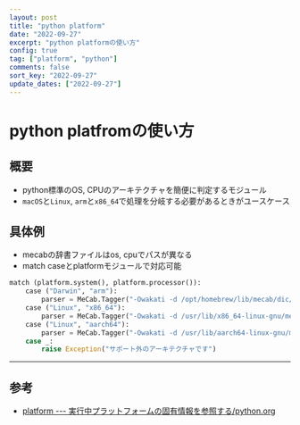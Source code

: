 ```yaml
---
layout: post
title: "python platform" 
date: "2022-09-27"
excerpt: "python platformの使い方"
config: true
tag: ["platform", "python"]
comments: false
sort_key: "2022-09-27"
update_dates: ["2022-09-27"]
---
```


# python platfromの使い方

## 概要
 - python標準のOS, CPUのアーキテクチャを簡便に判定するモジュール
 - `macOS`と`Linux`, `arm`と`x86_64`で処理を分岐する必要があるときがユースケース

## 具体例
 - mecabの辞書ファイルはos, cpuでパスが異なる
 - match caseとplatformモジュールで対応可能

```python
match (platform.system(), platform.processor()):
    case ("Darwin", "arm"):
        parser = MeCab.Tagger("-Owakati -d /opt/homebrew/lib/mecab/dic/mecab-ipadic-neologd/")
    case ("Linux", "x86_64"):
        parser = MeCab.Tagger("-Owakati -d /usr/lib/x86_64-linux-gnu/mecab/dic/mecab-ipadic-neologd/")
    case ("Linux", "aarch64"):
        parser = MeCab.Tagger("-Owakati -d /usr/lib/aarch64-linux-gnu/mecab/dic/mecab-ipadic-neologd/")
    case _:
        raise Exception("サポート外のアーキテクチャです")
```

---

## 参考
 - [platform --- 実行中プラットフォームの固有情報を参照する/python.org](https://docs.python.org/ja/3/library/platform.html)
